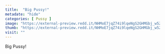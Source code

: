 ```yaml
---
title:  "Big Pussy!"
metadate: "hide"
categories: [ Pussy ]
image: "https://external-preview.redd.it/NHMoE7jqZ74i9lqeNgS2GHMGbj_w5ZWgTzeYfJ_0Bcw.jpg?auto=webp&s=1d0114e588cc412f4e49088247d6c0c24790101c"
thumb: "https://external-preview.redd.it/NHMoE7jqZ74i9lqeNgS2GHMGbj_w5ZWgTzeYfJ_0Bcw.jpg?width=1080&crop=smart&auto=webp&s=fd914bb41b53dccb57ec29cc3adb88dad3a93815"
visit: ""
---
```

Big Pussy!
